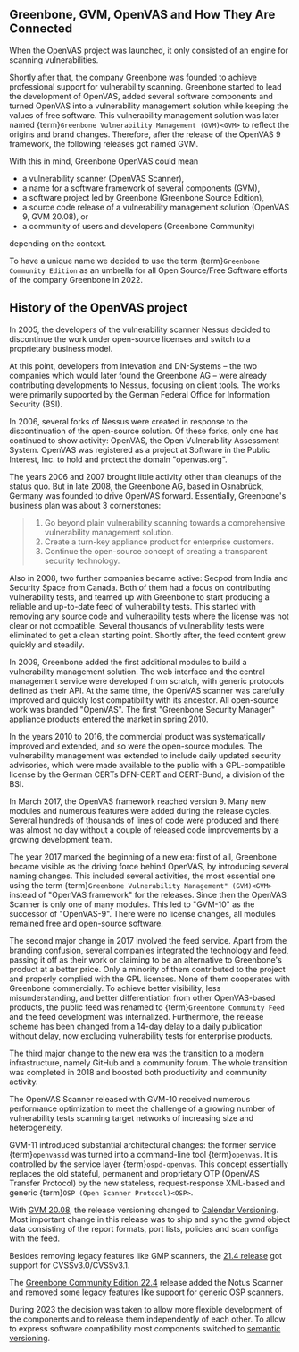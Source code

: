 ## Greenbone, GVM, OpenVAS and How They Are Connected

When the OpenVAS project was launched, it only consisted of an engine for scanning
vulnerabilities.

Shortly after that, the company Greenbone was founded to achieve
professional support for vulnerability scanning. Greenbone started to lead the
development of OpenVAS, added several software components and turned OpenVAS
into a vulnerability management solution while keeping the values of free
software. This vulnerability management solution was later named
{term}`Greenbone Vulnerability Management (GVM)<GVM>` to reflect the origins and
brand changes. Therefore, after the release of the OpenVAS 9
framework, the following releases got named GVM.

With this in mind, Greenbone OpenVAS could mean

- a vulnerability scanner (OpenVAS Scanner),
- a name for a software framework of several components (GVM),
- a software project led by Greenbone (Greenbone Source Edition),
- a source code release of a vulnerability management solution (OpenVAS 9, GVM 20.08), or
- a community of users and developers (Greenbone Community)

depending on the context.

To have a unique name we decided to use the term
{term}`Greenbone Community Edition` as an umbrella for all Open Source/Free
Software efforts of the company Greenbone in 2022.

## History of the OpenVAS project

In 2005, the developers of the vulnerability scanner Nessus decided to
discontinue the work under open-source licenses and switch to a proprietary
business model.

At this point, developers from Intevation and DN-Systems – the two companies
which would later found the Greenbone AG – were already contributing
developments to Nessus, focusing on client tools. The works were primarily
supported by the German Federal Office for Information Security (BSI).

In 2006, several forks of Nessus were created in response to the
discontinuation of the open-source solution. Of these forks, only one has continued
to show activity: OpenVAS, the Open Vulnerability Assessment System. OpenVAS was
registered as a project at Software in the Public Interest, Inc. to hold and
protect the domain "openvas.org".

The years 2006 and 2007 brought little activity other than cleanups of the status quo.
But in late 2008, the Greenbone AG, based in Osnabrück,
Germany was founded to drive OpenVAS forward. Essentially, Greenbone's business
plan was about 3 cornerstones:

> 1. Go beyond plain vulnerability scanning towards a comprehensive
>    vulnerability management solution.
> 2. Create a turn-key appliance product for enterprise customers.
> 3. Continue the open-source concept of creating a transparent security
>    technology.

Also in 2008, two further companies became active: Secpod from India and
Security Space from Canada. Both of them had a focus on contributing
vulnerability tests, and teamed up with Greenbone to start producing
a reliable and up-to-date feed of vulnerability tests. This started with removing
any source code and vulnerability tests where the license was not clear or not
compatible. Several thousands of vulnerability tests were eliminated to get a clean
starting point. Shortly after, the feed content grew quickly and steadily.

In 2009, Greenbone added the first additional modules to build a vulnerability
management solution. The web interface and the central management service were
developed from scratch, with generic protocols defined as their API. At the same
time, the OpenVAS scanner was carefully improved and quickly lost compatibility
with its ancestor. All open-source work was branded "OpenVAS". The first
"Greenbone Security Manager" appliance products entered the market in spring 2010.

In the years 2010 to 2016, the commercial product was systematically improved
and extended, and so were the open-source modules. The vulnerability
management was extended to include daily updated security advisories, which were
made available to the public with a GPL-compatible license by the German CERTs
DFN-CERT and CERT-Bund, a division of the BSI.

In March 2017, the OpenVAS framework reached version 9. Many new
modules and numerous features were added during the release cycles. Several hundreds
of thousands of lines of code were produced and there was almost no day without a
couple of released code improvements by a growing development team.

The year 2017 marked the beginning of a new era: first of all, Greenbone became
visible as the driving force behind OpenVAS, by introducing several naming changes. This
included several activities, the most essential one using the term
{term}`Greenbone Vulnerability Management" (GVM)<GVM>` instead of "OpenVAS framework"
for the releases. Since then the OpenVAS Scanner is only one of many modules. This
led to "GVM-10" as the successor of "OpenVAS-9". There were no license changes,
all modules remained free and open-source software.

The second major change in 2017 involved the feed service. Apart from the
branding confusion, several companies integrated the technology and feed, passing
it off as their work or claiming to be an alternative to Greenbone's product at
a better price. Only a minority of them contributed to the project and properly
complied with the GPL licenses. None of them cooperates with Greenbone commercially. To achieve better visibility, less misunderstanding,
and better differentiation from other OpenVAS-based products, the public feed
was renamed to {term}`Greenbone Community Feed` and the feed development was internalized.
Furthermore, the release scheme has been changed from a 14-day delay to a daily
publication without delay, now excluding vulnerability tests for enterprise products.

The third major change to the new era was the transition to a modern
infrastructure, namely GitHub and a community forum. The whole transition was
completed in 2018 and boosted both productivity and community activity.

The OpenVAS Scanner released with GVM-10 received numerous performance optimization
to meet the challenge of a growing number of vulnerability tests scanning
target networks of increasing size and heterogeneity.

GVM-11 introduced substantial architectural changes: the former service
{term}`openvassd` was turned into a command-line tool {term}`openvas`. It is
controlled by the service layer {term}`ospd-openvas`.
This concept essentially replaces the old stateful, permanent and proprietary
OTP (OpenVAS Transfer Protocol) by the new stateless, request-response
XML-based and generic {term}`OSP (Open Scanner Protocol)<OSP>`.

With [GVM 20.08](https://forum.greenbone.net/t/gvm-20-08-end-of-life-initial-release-2020-08-12/6312),
the release versioning changed to [Calendar Versioning](https://calver.org/).
Most important change in this release was to ship and sync the gvmd object data
consisting of the report formats, port lists, policies and scan configs with the
feed.

Besides removing legacy features like GMP scanners, the [21.4 release](https://forum.greenbone.net/t/gvm-21-04-end-of-life-initial-release-2021-04-16/8942)
got support for CVSSv3.0/CVSSv3.1.

The [Greenbone Community Edition 22.4](https://forum.greenbone.net/t/greenbone-community-edition-22-4-stable-initial-release-2022-07-25/12638)
release added the Notus Scanner and removed some legacy features like support
for generic OSP scanners.

During 2023 the decision was taken to allow more flexible development of the
components and to release them independently of each other. To allow to express
software compatibility most components switched to [semantic versioning](https://semver.org/).
